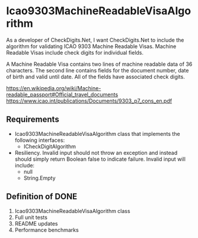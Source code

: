 # Icao9303MachineReadableVisaAlgorithm

As a developer of CheckDigits.Net, I want CheckDigits.Net to include the algorithm for validating ICAO 9303 Machine Readable Visas. Machine Readable Visas include check digits for individual fields.

A Machine Readable Visa contains two lines of machine readable data of 36 characters. The second line contains fields for the document number, date of birth and valid until date. All of the fields have associated check digits.

https://en.wikipedia.org/wiki/Machine-readable_passport#Official_travel_documents
https://www.icao.int/publications/Documents/9303_p7_cons_en.pdf

## Requirements

* Icao9303MachineReadableVisaAlgorithm class that implements the following interfaces:
	- ICheckDigitAlgorithm
* Resiliency. Invalid input should not throw an exception and instead should simply return Boolean false to indicate failure. Invalid input will include:
	- null
	- String.Empty

## Definition of DONE

1. Icao9303MachineReadableVisaAlgorithm class
1. Full unit tests
1. README updates
1. Performance benchmarks